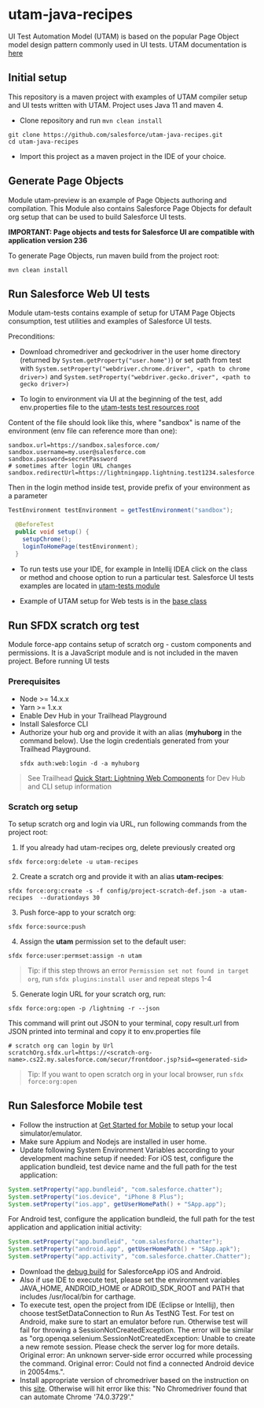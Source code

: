 # utam-java-recipes

UI Test Automation Model (UTAM) is based on the popular Page Object model design pattern commonly used in UI tests. UTAM documentation is [here](https://utam.dev/)

## Initial setup

This repository is a maven project with examples of UTAM compiler setup and UI tests written with UTAM.
Project uses Java 11 and maven 4.

- Clone repository and run `mvn clean install`
```shell script
git clone https://github.com/salesforce/utam-java-recipes.git
cd utam-java-recipes
```
- Import this project as a maven project in the IDE of your choice. 

## Generate Page Objects

Module utam-preview is an example of Page Objects authoring and compilation. 
This Module also contains Salesforce Page Objects for default org setup that can be used to build Salesforce UI tests.

__IMPORTANT: Page objects and tests for Salesforce UI are compatible with application version 236__

To generate Page Objects, run maven build from the project root:
```shell script
mvn clean install
```

## Run Salesforce Web UI tests

Module utam-tests contains example of setup for UTAM Page Objects consumption, test utilities and examples of Salesforce UI tests.

Preconditions:

- Download chromedriver and geckodriver in the user home directory (returned by `System.getProperty("user.home")`) 
or set path from test with `System.setProperty("webdriver.chrome.driver", <path to chrome driver>)` and `System.setProperty("webdriver.gecko.driver", <path to gecko driver>)`

- To login to environment via UI at the beginning of the test, add env.properties file to the [utam-tests test resources root](https://github.com/salesforce/utam-java-recipes/tree/main/utam-tests/src/test/resources) 

Content of the file should look like this, where "sandbox" is name of the environment (env file can reference more than one):

```properties
sandbox.url=https://sandbox.salesforce.com/
sandbox.username=my.user@salesforce.com
sandbox.password=secretPassword
# sometimes after login URL changes
sandbox.redirectUrl=https://lightningapp.lightning.test1234.salesforce.com/
```
Then in the login method inside test, provide prefix of your environment as a parameter
```java
TestEnvironment testEnvironment = getTestEnvironment("sandbox");

  @BeforeTest
  public void setup() {
    setupChrome();
    loginToHomePage(testEnvironment);
  }
```

- To run tests use your IDE, for example in Intellij IDEA click on the class or method and choose option to run a particular test. 
Salesforce UI tests examples are located in [utam-tests module](https://github.com/salesforce/utam-java-recipes/tree/main/utam-tests/src/test/java/utam/examples/salesforce/web)

- Example of UTAM setup for Web tests is in the [base class](https://github.com/salesforce/utam-java-recipes/blob/main/utam-tests/src/test/java/utam/base/UtamWebTestBase.java) 

## Run SFDX scratch org test 

Module force-app contains setup of scratch org - custom components and permissions. 
It is a JavaScript module and is not included in the maven project. Before running UI tests 

### Prerequisites
- Node >= 14.x.x
- Yarn >= 1.x.x
- Enable Dev Hub in your Trailhead Playground
- Install Salesforce CLI
- Authorize your hub org and provide it with an alias (**myhuborg** in the command below). 
  Use the login credentials generated from your Trailhead Playground.
  ```shell script
  sfdx auth:web:login -d -a myhuborg
  ```

> See Trailhead 
> [Quick Start: Lightning Web Components](https://trailhead.salesforce.com/content/learn/projects/quick-start-lightning-web-components/)
> for Dev Hub and CLI setup information 

### Scratch org setup

To setup scratch org and login via URL, run following commands from the project root:

1. If you already had utam-recipes org, delete previously created org 
```shell script
sfdx force:org:delete -u utam-recipes
```
2. Create a scratch org and provide it with an alias **utam-recipes**:
 ```shell script
sfdx force:org:create -s -f config/project-scratch-def.json -a utam-recipes  --durationdays 30
```
3. Push force-app to your scratch org:
```shell script
sfdx force:source:push
```
4. Assign the **utam** permission set to the default user:
```shell script
sfdx force:user:permset:assign -n utam
```
> Tip: if this step throws an error `Permission set not found in target org`, run `sfdx plugins:install user` and repeat steps 1-4

5. Generate login URL for your scratch org, run:
```shell script
sfdx force:org:open -p /lightning -r --json
```
This command will print out JSON to your terminal, copy result.url from JSON printed into terminal and copy it to env.properties file  
```properties
# scratch org can login by Url
scratchOrg.sfdx.url=https://<scratch-org-name>.cs22.my.salesforce.com/secur/frontdoor.jsp?sid=<generated-sid>
```
> Tip: If you want to open scratch org in your local browser, run `sfdx force:org:open`

## Run Salesforce Mobile test
- Follow the instruction at [Get Started for Mobile](https://utam.dev/guide/get_started_utam#get-started-for-mobile) to setup your local simulator/emulator.
- Make sure Appium and Nodejs are installed in user home.
- Update following System Environment Variables according to your development machine setup if needed:
For iOS test, configure the application bundleid, test device name and the full path for the test application:

```java
System.setProperty("app.bundleid", "com.salesforce.chatter");
System.setProperty("ios.device", "iPhone 8 Plus");
System.setProperty("ios.app", getUserHomePath() + "SApp.app");
```

For Android test, configure the application bundleid, the full path for the test application and application initial activity:

```java
System.setProperty("app.bundleid", "com.salesforce.chatter");
System.setProperty("android.app", getUserHomePath() + "SApp.apk");
System.setProperty("app.activity", "com.salesforce.chatter.Chatter");
```

- Download the [debug build](https://developer.salesforce.com/tools/mobile-debugging) for SalesforceApp iOS and Android.
- Also if use IDE to execute test, please set the environment variables JAVA_HOME, ANDROID_HOME or ADROID_SDK_ROOT and PATH that includes /usr/local/bin for carthage.
- To execute test, open the project from IDE (Eclipse or Intellij), then choose testSetDataConnection to Run As TestNG Test. For test on Android, make sure to start an emulator before run. Otherwise test will fail for throwing a SessionNotCreatedException. The error will be similar as "org.openqa.selenium.SessionNotCreatedException: Unable to create a new remote session. Please check the server log for more details. Original error: An unknown server-side error occurred while processing the command. Original error: Could not find a connected Android device in 20054ms.".
- Install appropriate version of chromedriver based on the instruction on this [site](https://github.com/appium/appium/blob/master/docs/en/writing-running-appium/web/chromedriver.md). Otherwise will hit error like this: "No Chromedriver found that can automate Chrome '74.0.3729'."